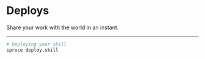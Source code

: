 # Deploys
Share your work with the world in an instant.
****
```bash
# Deploying your skill
spruce deploy.skill

```